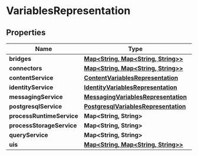 # VariablesRepresentation

## Properties
Name | Type | Description | Notes
------------ | ------------- | ------------- | -------------
**bridges** | [**Map&lt;String, Map&lt;String, String&gt;&gt;**](Map.md) |  |  [optional]
**connectors** | [**Map&lt;String, Map&lt;String, String&gt;&gt;**](Map.md) |  |  [optional]
**contentService** | [**ContentVariablesRepresentation**](ContentVariablesRepresentation.md) |  |  [optional]
**identityService** | [**IdentityVariablesRepresentation**](IdentityVariablesRepresentation.md) |  |  [optional]
**messagingService** | [**MessagingVariablesRepresentation**](MessagingVariablesRepresentation.md) |  |  [optional]
**postgresqlService** | [**PostgresqlVariablesRepresentation**](PostgresqlVariablesRepresentation.md) |  |  [optional]
**processRuntimeService** | **Map&lt;String, String&gt;** |  |  [optional]
**processStorageService** | **Map&lt;String, String&gt;** |  |  [optional]
**queryService** | **Map&lt;String, String&gt;** |  |  [optional]
**uis** | [**Map&lt;String, Map&lt;String, String&gt;&gt;**](Map.md) |  |  [optional]
